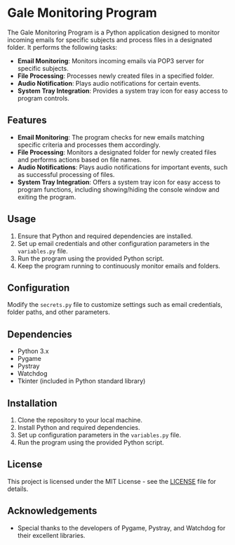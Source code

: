 # Gale Monitoring Program

The Gale Monitoring Program is a Python application designed to monitor incoming emails for specific subjects and process files in a designated folder. It performs the following tasks:

- **Email Monitoring**: Monitors incoming emails via POP3 server for specific subjects.
- **File Processing**: Processes newly created files in a specified folder.
- **Audio Notification**: Plays audio notifications for certain events.
- **System Tray Integration**: Provides a system tray icon for easy access to program controls.

## Features

- **Email Monitoring**: The program checks for new emails matching specific criteria and processes them accordingly.
- **File Processing**: Monitors a designated folder for newly created files and performs actions based on file names.
- **Audio Notifications**: Plays audio notifications for important events, such as successful processing of files.
- **System Tray Integration**: Offers a system tray icon for easy access to program functions, including showing/hiding the console window and exiting the program.

## Usage

1. Ensure that Python and required dependencies are installed.
2. Set up email credentials and other configuration parameters in the `variables.py` file.
3. Run the program using the provided Python script.
4. Keep the program running to continuously monitor emails and folders.

## Configuration

Modify the `secrets.py` file to customize settings such as email credentials, folder paths, and other parameters.

## Dependencies

- Python 3.x
- Pygame
- Pystray
- Watchdog
- Tkinter (included in Python standard library)

## Installation

1. Clone the repository to your local machine.
2. Install Python and required dependencies.
3. Set up configuration parameters in the `variables.py` file.
4. Run the program using the provided Python script.

## License

This project is licensed under the MIT License - see the [LICENSE](LICENSE) file for details.

## Acknowledgements

- Special thanks to the developers of Pygame, Pystray, and Watchdog for their excellent libraries.

